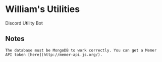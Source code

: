 # William's Utilities
Discord Utility Bot

## Notes
`
The database must be MongoDB to work correctly.
You can get a Memer API token [here](http://memer-api.js.org/).
`
